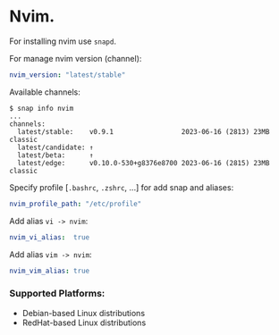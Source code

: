 # Nvim.
For installing nvim use `snapd`.  
  
For manage nvim version (channel):
```yaml
nvim_version: "latest/stable"
```
Available channels:
```shell
$ snap info nvim
...
channels:
  latest/stable:    v0.9.1                 2023-06-16 (2813) 23MB classic
  latest/candidate: ↑
  latest/beta:      ↑
  latest/edge:      v0.10.0-530+g8376e8700 2023-06-16 (2815) 23MB classic
```
Specify profile [`.bashrc`, `.zshrc`, ...] for add snap and aliases:
```yaml
nvim_profile_path: "/etc/profile"
```
Add alias `vi -> nvim`:
```yaml
nvim_vi_alias:  true
```
Add alias `vim -> nvim`:
```yaml
nvim_vim_alias: true
```

### Supported Platforms:
- Debian-based Linux distributions
- RedHat-based Linux distributions

